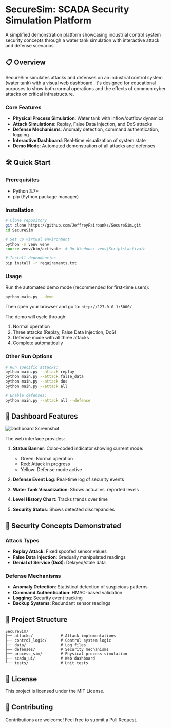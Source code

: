# SecureSim: SCADA Security Simulation Platform

A simplified demonstration platform showcasing industrial control system security concepts through a water tank simulation with interactive attack and defense scenarios.

## 📋 Overview

SecureSim simulates attacks and defenses on an industrial control system (water tank) with a visual web dashboard. It's designed for educational purposes to show both normal operations and the effects of common cyber attacks on critical infrastructure.

### Core Features

- **Physical Process Simulation**: Water tank with inflow/outflow dynamics
- **Attack Simulations**: Replay, False Data Injection, and DoS attacks
- **Defense Mechanisms**: Anomaly detection, command authentication, logging
- **Interactive Dashboard**: Real-time visualization of system state
- **Demo Mode**: Automated demonstration of all attacks and defenses

## 🛠️ Quick Start

### Prerequisites
- Python 3.7+
- pip (Python package manager)

### Installation

```bash
# Clone repository
git clone https://github.com/JeffreyFairbanks/SecureSim.git
cd SecureSim

# Set up virtual environment
python -m venv venv
source venv/bin/activate  # On Windows: venv\Scripts\activate

# Install dependencies
pip install -r requirements.txt
```

### Usage

Run the automated demo mode (recommended for first-time users):
```bash
python main.py --demo
```

Then open your browser and go to: `http://127.0.0.1:5000/`

The demo will cycle through:
1. Normal operation
2. Three attacks (Replay, False Data Injection, DoS)
3. Defense mode with all three attacks
4. Complete automatically

### Other Run Options

```bash
# Run specific attacks:
python main.py --attack replay
python main.py --attack false_data
python main.py --attack dos
python main.py --attack all

# Enable defenses:
python main.py --attack all --defense
```

## 🔎 Dashboard Features

![Dashboard Screenshot](https://i.imgur.com/example.png)

The web interface provides:

1. **Status Banner**: Color-coded indicator showing current mode:
   - Green: Normal operation
   - Red: Attack in progress 
   - Yellow: Defense mode active

2. **Defense Event Log**: Real-time log of security events

3. **Water Tank Visualization**: Shows actual vs. reported levels

4. **Level History Chart**: Tracks trends over time

5. **Security Status**: Shows detected discrepancies

## 🔐 Security Concepts Demonstrated

### Attack Types
- **Replay Attack**: Fixed spoofed sensor values
- **False Data Injection**: Gradually manipulated readings
- **Denial of Service (DoS)**: Delayed/stale data

### Defense Mechanisms
- **Anomaly Detection**: Statistical detection of suspicious patterns
- **Command Authentication**: HMAC-based validation
- **Logging**: Security event tracking
- **Backup Systems**: Redundant sensor readings

## 📁 Project Structure

```
SecureSim/
├── attacks/            # Attack implementations
├── control_logic/      # Control system logic
├── data/               # Log files
├── defenses/           # Security mechanisms
├── process_sim/        # Physical process simulation
├── scada_ui/           # Web dashboard
└── tests/              # Unit tests
```

## 📄 License

This project is licensed under the MIT License.

## 🤝 Contributing

Contributions are welcome! Feel free to submit a Pull Request.